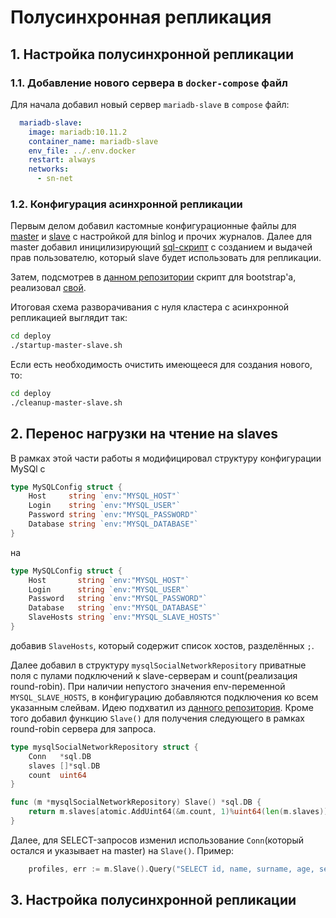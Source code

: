 # Полусинхронная репликация
## 1. Настройка полусинхронной репликации
### 1.1. Добавление нового сервера в `docker-compose` файл
Для начала добавил новый сервер `mariadb-slave` в `compose` файл:
```yaml
  mariadb-slave:
    image: mariadb:10.11.2
    container_name: mariadb-slave
    env_file: ../.env.docker
    restart: always
    networks:
      - sn-net
```

### 1.2. Конфигурация асинхронной репликации
Первым делом добавил кастомные конфигурационные файлы для [master](../deploy/mariadb-confs/master/my.cnf) и [slave](../deploy/mariadb-confs/slave/my.cnf) с настройкой для binlog и прочих журналов. Далее для master добавил иницилизирующий [sql-скрипт](../deploy/mariadb-confs/master/initdb.d/init.sql) с созданием и выдачей прав пользователю, который slave будет использовать для репликации.

Затем, подсмотрев в [данном репозитории](https://github.com/vbabak/docker-mysql-master-slave) скрипт для bootstrap'а, реализовал [свой](../deploy/startup-master-slave.sh).

Итоговая схема разворачивания с нуля кластера с асинхронной репликацией выглядит так:
```bash
cd deploy
./startup-master-slave.sh
```

Если есть необходимость очистить имеющееся для создания нового, то:
```bash
cd deploy
./cleanup-master-slave.sh
```

## 2. Перенос нагрузки на чтение на slaves
В рамках этой части работы я модифицировал структуру конфигурации MySQl с
```go
type MySQLConfig struct {
	Host     string `env:"MYSQL_HOST"`
	Login    string `env:"MYSQL_USER"`
	Password string `env:"MYSQL_PASSWORD"`
	Database string `env:"MYSQL_DATABASE"`
}
```
на
```go
type MySQLConfig struct {
	Host       string `env:"MYSQL_HOST"`
	Login      string `env:"MYSQL_USER"`
	Password   string `env:"MYSQL_PASSWORD"`
	Database   string `env:"MYSQL_DATABASE"`
	SlaveHosts string `env:"MYSQL_SLAVE_HOSTS"`
}
```
добавив `SlaveHosts`, который содержит список хостов, разделённых `;`.

Далее добавил в структуру `mysqlSocialNetworkRepository` приватные поля с пулами подключений к slave-серверам и count(реализация round-robin). При наличии непустого значения env-переменной `MYSQL_SLAVE_HOSTS`, в конфигурацию добавляются подключения ко всем указанным слейвам. Идею подхватил из [данного репозитория](https://github.com/tsenart/nap). Кроме того добавил функцию `Slave()` для получения следующего в рамках round-robin сервера для запроса.
```go
type mysqlSocialNetworkRepository struct {
	Conn   *sql.DB
	slaves []*sql.DB
	count  uint64
}

func (m *mysqlSocialNetworkRepository) Slave() *sql.DB {
	return m.slaves[atomic.AddUint64(&m.count, 1)%uint64(len(m.slaves))]
}
```
Далее, для SELECT-запросов изменил использование `Conn`(который остался и указывает на master) на `Slave()`. Пример:
```go
	profiles, err := m.Slave().Query("SELECT id, name, surname, age, sex, city, interests FROM users WHERE id != ? ORDER BY rand() LIMIT 10", exclude_id)
```

## 3. Настройка полусинхронной репликации
